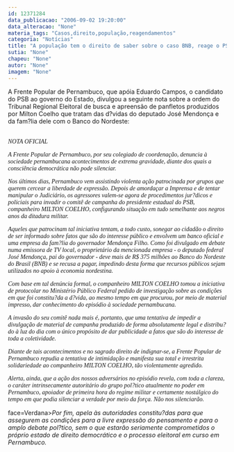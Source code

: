 ```yaml
---
id: 12371284
data_publicacao: "2006-09-02 19:20:00"
data_alteracao: "None"
materia_tags: "Casos,direito,população,reagendamentos"
categoria: "Notícias"
title: "A população tem o direito de saber sobre o caso BNB, reage o PSB"
sutia: "None"
chapeu: "None"
autor: "None"
imagem: "None"
---
```

<p><P>A Frente Popular de Pernambuco, que apóia Eduardo Campos, o candidato do PSB ao governo do Estado, divulgou a seguinte nota sobre a ordem do Tribunal Regional Eleitoral de busca e apreensão de panfletos produzidos por Milton Coelho que tratam das d?vidas do deputado José Mendonça e da fam?lia dele com o Banco do Nordeste:</P></p>
<p><P><BR><FONT face=Verdana><EM>NOTA OFICIAL </EM></FONT></P></p>
<p><P><FONT face=Verdana><EM>A Frente Popular de Pernambuco, por seu colegiado de coordenação, denuncia à sociedade pernambucana acontecimentos de extrema gravidade, diante dos quais a consciência democrática não pode silenciar. </EM></FONT></P></p>
<p><P><FONT face=Verdana><EM>Nos últimos dias, Pernambuco vem assistindo violenta ação patrocinada por grupos que querem cercear a liberdade de expressão. Depois de amordaçar a Imprensa e de tentar manipular o Judiciário, os agressores valem-se agora de procedimentos jur?dicos e policiais para invadir o comitê de campanha do presidente estadual do PSB, companheiro MILTON COELHO, configurando situação em tudo semelhante aos negros anos da ditadura militar. </EM></FONT></P></p>
<p><P><FONT face=Verdana><EM>Aqueles que patrocinam tal iniciativa tentam, a todo custo, sonegar ao cidadão o direito de ser informado sobre fatos que são do interesse público e envolvem um banco oficial e uma empresa da fam?lia do governador Mendonça Filho. Como foi divulgado em debate numa emissora de TV local, o proprietário da mencionada empresa - o deputado federal José Mendonça, pai do governador - deve mais de R$ 375 milhões ao Banco do Nordeste do Brasil (BNB) e se recusa a pagar, impedindo desta forma que recursos públicos sejam utilizados no apoio à economia nordestina. </EM></FONT></P></p>
<p><P><FONT face=Verdana><EM>Com base em tal denúncia formal, o companheiro MILTON COELHO tomou a iniciativa de protocolar no Ministério Público Federal pedido de investigação sobre as condições em que foi constitu?da a d?vida, ao mesmo tempo em que procurou, por meio de material impresso, dar conhecimento do episódio à sociedade pernambucana. </EM></FONT></P></p>
<p><P><FONT face=Verdana><EM>A invasão do seu comitê nada mais é, portanto, que uma tentativa de impedir a divulgação de material de campanha produzido de forma absolutamente legal e distribu?do à luz do dia com o único propósito de dar publicidade a fatos que são do interesse de toda a coletividade. </EM></FONT></P></p>
<p><P><FONT face=Verdana><EM>Diante de tais acontecimentos e no sagrado direito de indignar-se, a Frente Popular de Pernambuco repudia a tentativa de intimidação e manifesta sua total e irrestrita solidariedade ao companheiro MILTON COELHO, tão violentamente agredido. </EM></FONT></P></p>
<p><P><FONT face=Verdana><EM>Alerta, ainda, que a ação dos nossos adversários no episódio revela, com toda a clareza, o caráter intrinsecamente autoritário do grupo pol?tico atualmente no poder em Pernambuco, apoiador de primeira hora do regime militar e certamente nostálgico do tempo em que podia silenciar a verdade por meio da força. Não nos silenciarão. </EM></FONT></P></p>
<p><P><FONT</p>
<p> face=Verdana><EM>Por fim, apela às autoridades constitu?das para que assegurem as condições para a livre expressão do pensamento e para o amplo debate pol?tico, sem o que estarão seriamente comprometidos o próprio estado de direito democrático e o processo eleitoral em curso em Pernambuco.</EM></FONT></P> </p>
